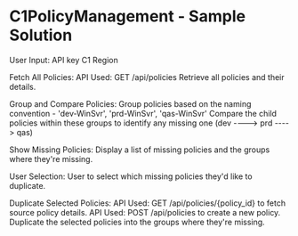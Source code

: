# C1PolicyManagement - Sample Solution

User Input:
	API key
  C1 Region
	
Fetch All Policies:
	API Used: GET /api/policies
	Retrieve all policies and their details.
 
Group and Compare Policies:
	Group policies based on the naming convention - 'dev-WinSvr', 'prd-WinSvr', 'qas-WinSvr'
	Compare the child policies within these groups to identify any missing one (dev ----> prd ----> qas)
 
Show Missing Policies:
	Display a list of missing policies and the groups where they're missing.

User Selection:
	User to select which missing policies they'd like to duplicate.

Duplicate Selected Policies:
	API Used: GET /api/policies/{policy_id} to fetch source policy details.
	API Used: POST /api/policies to create a new policy.
 	Duplicate the selected policies into the groups where they're missing.

